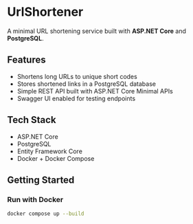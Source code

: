 # UrlShortener

A minimal URL shortening service built with **ASP.NET Core** and **PostgreSQL**.

## Features

- Shortens long URLs to unique short codes
- Stores shortened links in a PostgreSQL database
- Simple REST API built with ASP.NET Core Minimal APIs
- Swagger UI enabled for testing endpoints

## Tech Stack

- ASP.NET Core
- PostgreSQL
- Entity Framework Core
- Docker + Docker Compose

## Getting Started

### Run with Docker

```bash
docker compose up --build
